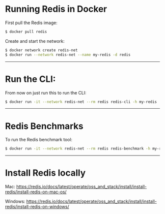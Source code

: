 # Running Redis in Docker

First pull the Redis image:

```bash 
$ docker pull redis
```
Create and start the network:

```bash 
$ docker network create redis-net
$ docker run --network redis-net --name my-redis -d redis
```
---

# Run the CLI:

From now on just run this to run the CLI:

```bash
$ docker run -it --network redis-net --rm redis redis-cli -h my-redis
```

---

# Redis Benchmarks

To run the Redis benchmark tool:

```bash
$ docker run -it --network redis-net --rm redis redis-benchmark -h my-redis -p 6379
```

---

# Install Redis locally

Mac:
https://redis.io/docs/latest/operate/oss_and_stack/install/install-redis/install-redis-on-mac-os/

Windows:
https://redis.io/docs/latest/operate/oss_and_stack/install/install-redis/install-redis-on-windows/


